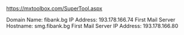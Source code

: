 https://mxtoolbox.com/SuperTool.aspx

Domain Name: fibank.bg
IP Address: 193.178.166.74
First Mail Server Hostname: smg.fibank.bg
First Mail Server IP Address: 193.178.166.80
